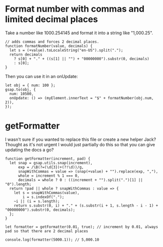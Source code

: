 # Format number with commas and limited decimal places

Take a number like 1000.254145 and format it into a string like "1,000.25".

```
// adds commas and forces 2 decimal places.
function formatNumber(value, decimals) {
  let s = (+value).toLocaleString("en-US").split(".");
  return decimals
    ? s[0] + "." + ((s[1] || "") + "00000000").substr(0, decimals)
    : s[0];
}
```

Then you can use it in an onUpdate:

```
let obj = { num: 100 };
gsap.to(obj, {
  num: 10500,
  onUpdate: () => (myElement.innerText = "$" + formatNumber(obj.num, 2)),
});
```

# getFormatter

I wasn't sure if you wanted to replace this file or create a new helper Jack? Thought as it's not urgent I would just partially do this so that you can give updating the docs a go?

```
function getFormatter(increment, pad) {
  let snap = gsap.utils.snap(increment),
      exp = /\B(?=(\d{3})+(?!\d))/g,
      snapWithCommas = value => (snap(+value) + "").replace(exp, ","),
      whole = increment % 1 === 0,
      decimals = whole ? 0 : ((increment + "").split(".")[1] || "0").length;
  return !pad || whole ? snapWithCommas : value => {
    let s = snapWithCommas(value),
        i = s.indexOf(".");
    ~i || (i = s.length);
    return s.substr(0, i) + "." + (s.substr(i + 1, s.length - i - 1) + "00000000").substr(0, decimals);
  };
}
```

```
let formatter = getFormatter(0.01, true); // increment by 0.01, always pad so that there are 2 decimal places

console.log(formatter(5000.1)); // 5,000.10
```
